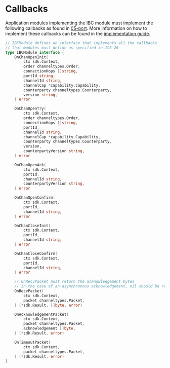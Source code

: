 <!--
order: 5
-->

# Callbacks

Application modules implementing the IBC module must implement the following callbacks as found in [05-port](../05-port/types/module.go).
More information on how to implement these callbacks can be found in the [implementation guide](../../../docs/custom.md).

```go
// IBCModule defines an interface that implements all the callbacks
// that modules must define as specified in ICS-26
type IBCModule interface {
	OnChanOpenInit(
		ctx sdk.Context,
		order channeltypes.Order,
		connectionHops []string,
		portId string,
		channelId string,
		channelCap *capability.Capability,
		counterparty channeltypes.Counterparty,
		version string,
	) error

	OnChanOpenTry(
		ctx sdk.Context,
		order channeltypes.Order,
		connectionHops []string,
		portId,
		channelId string,
		channelCap *capability.Capability,
		counterparty channeltypes.Counterparty,
		version,
		counterpartyVersion string,
	) error

	OnChanOpenAck(
		ctx sdk.Context,
		portId,
		channelId string,
		counterpartyVersion string,
	) error

	OnChanOpenConfirm(
		ctx sdk.Context,
		portId,
		channelId string,
	) error

	OnChanCloseInit(
		ctx sdk.Context,
		portId,
		channelId string,
	) error

	OnChanCloseConfirm(
		ctx sdk.Context,
		portId,
		channelId string,
	) error

	// OnRecvPacket must return the acknowledgement bytes
	// In the case of an asynchronous acknowledgement, nil should be returned.
	OnRecvPacket(
		ctx sdk.Context,
		packet channeltypes.Packet,
	) (*sdk.Result, []byte, error)

	OnAcknowledgementPacket(
		ctx sdk.Context,
		packet channeltypes.Packet,
		acknowledgement []byte,
	) (*sdk.Result, error)

	OnTimeoutPacket(
		ctx sdk.Context,
		packet channeltypes.Packet,
	) (*sdk.Result, error)
}
```
